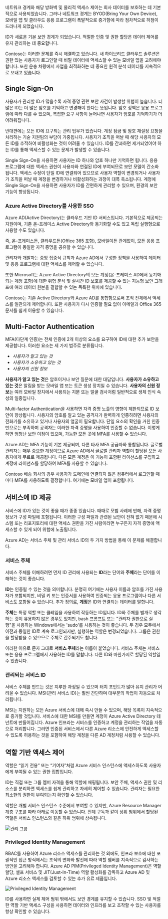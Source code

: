 네트워크 경계와 해당 방화벽 및 물리적 액세스 제어는 회사 데이터를 보호하는 데 기본적으로 사용되었습니다. 그러나 네트워크 경계는 BYOD(Bring Your Own Device), 모바일 앱 및 클라우드 응용 프로그램이 폭발적으로 증가함에 따라 점차적으로 허점이 드러나게 되었습니다. 

ID가 새로운 기본 보안 경계가 되었습니다. 적절한 인증 및 권한 할당은 데이터 제어를 유지 관리하는 데 중요합니다.

Contoso는 이러한 문제를 즉시 해결하고 있습니다. 새 하이브리드 클라우드 솔루션은 권한 있는 사용자가 로그인할 때 비밀 데이터에 액세스할 수 있는 모바일 앱을 고려해야 합니다. 또한 운송 차량에서 사업을 최적화하는 데 중요한 원격 분석 데이터를 지속적으로 보내고 있습니다.

## <a name="single-sign-on"></a>Single Sign-On

사용자가 관리할 ID가 많을수록 자격 증명 관련 보안 사건이 발생할 위험이 높습니다. 더 많은 ID는 더 많은 암호를 기억하고 변경해야 한다는 뜻입니다. 암호 정책은 응용 프로그램에 따라 다를 수 있으며, 복잡한 요구 사항이 늘어나면 사용자가 암호를 기억하기가 더 어려워집니다.

반대편에는 모든 ID에 요구되는 관리 업무가 있습니다. 계정 잠금 및 암호 재설정 요청을 처리하는 기술 지원팀의 부담이 가중됩니다. 사용자가 조직을 떠날 때 해당 사용자의 모든 ID를 추적하여 비활성화는 것이 어려울 수 있습니다. ID를 간과하면 제거되었어야 하는 ID를 통해 액세스할 수 있는 문제가 발생할 수 있습니다.

Single Sign-On을 사용하면 사용자는 ID 하나와 암호 하나만 기억하면 됩니다. 응용 프로그램에 대한 액세스 권한이 사용자와 연결된 ID에 부여되므로 보안 모델이 간소화됩니다. 액세스 수정이 단일 ID에 연결되어 있으므로 사용자 역할이 변경되거나 사용자가 조직을 떠날 때 계정을 변경하거나 비활성화하는 과정이 대폭 축소됩니다. 계정에 Single Sign-On을 사용하면 사용자가 ID를 간편하게 관리할 수 있으며, 환경의 보안 기능이 향상됩니다.

### <a name="sso-with-azure-active-directory"></a>Azure Active Directory를 사용한 SSO

Azure AD(Active Directory)는 클라우드 기반 ID 서비스입니다. 기본적으로 제공되는 지원이며, 기존 온-프레미스 Active Directory와 동기화할 수도 있고 독립 실행형으로 사용할 수도 있습니다.

즉, 온-프레미스든, 클라우드든(Office 365 포함), 모바일이든 관계없이, 모든 응용 프로그램이 동일한 자격 증명을 공유할 수 있습니다. 

관리자와 개발자는 중앙 집중식 규칙과 Azure AD에서 구성한 정책을 사용하여 데이터 및 응용 프로그램에 대한 액세스를 제어할 수 있습니다.

또한 Microsoft는 Azure Active Directory의 모든 계정(온-프레미스 AD에서 동기화되는 계정 포함)에 대한 위협 분석 및 실시간 ID 보호를 제공할 수 있는 지능형 보안 그래프에 여러 데이터 원본을 결합할 수 있는 독특한 위치에 있습니다.

Contoso는 기존 Active Directory와 Azure AD를 통합함으로써 조직 전체에서 액세스를 일관되게 제어합니다. 또한 사용자가 다시 인증할 필요 없이 이메일과 Office 365 문서를 쉽게 이용할 수 있습니다.

## <a name="multi-factor-authentication"></a>Multi-Factor Authentication

MFA(다단계 인증)는 전체 인증에 2개 이상의 요소를 요구하여 ID에 대한 추가 보안을 제공합니다. 이러한 요소는 세 가지 범주로 분류됩니다.

- *사용자가 알고 있는 것*
- *사용자가 소유하고 있는 것*
- *사용자의 신원 정보*

**사용자가 알고 있는 것**은 암호이거나 보안 질문에 대한 대답입니다. **사용자가 소유하고 있는 것**은 알림을 받는 모바일 앱 또는 토큰 생성 장치일 수 있습니다. **사용자의 신원 정보**는 여러 모바일 장치에서 사용되는 지문 또는 얼굴 검사처럼 일반적으로 생체 인식 속성의 일종입니다.

Multi-factor Authentication을 사용하면 자격 증명 노출의 영향이 제한되므로 ID 보안이 향상됩니다. 사용자의 암호를 알고 있는 공격자가 완벽하게 인증하려면 사용자의 전화기를 소유하고 있거나 사용자의 얼굴이 필요합니다. 단일 요소의 확인을 거친 인증만으로는 부족하며 공격자는 이러한 자격 증명을 사용하여 인증할 수 없습니다. 이렇게 하면 엄청난 보안 이점이 있으며, 가능한 모든 곳에 MFA를 사용할 수 있습니다.

Azure AD는 MFA 기능이 기본 제공되며, 다른 타사 MFA 공급자와 통합됩니다. 글로벌 관리자는 매우 중요한 계정이므로 Azure AD에서 글로벌 관리자 역할이 할당된 모든 사용자에게 무료로 제공됩니다. 다른 모든 계정은 이 기능이 포함된 라이선스를 구입하고 계정에 라이선스를 할당하여 MFA를 사용할 수 있습니다.

Contoso 배송 회사의 경우 사용자가 도메인에 연결되지 않은 컴퓨터에서 로그인할 때마다 MFA를 사용하도록 결정합니다. 여기에는 모바일 앱이 포함됩니다.

## <a name="providing-identities-to-services"></a>서비스에 ID 제공

서비스에 ID가 있는 것이 좋을 때가 종종 있습니다. 때때로 모범 사례에 반해, 자격 증명 정보가 구성 파일에 포함됩니다. 이러한 구성 파일과 관련된 보안이 전혀 없기 때문에 시스템 또는 리포지토리에 대한 액세스 권한을 가진 사람이라면 누구든지 자격 증명에 액세스할 수 있게 되어 위험에 노출됩니다.

Azure AD는 서비스 주체 및 관리 서비스 ID의 두 가지 방법을 통해 이 문제를 해결합니다.

### <a name="service-principals"></a>서비스 주체

서비스 주체를 이해하려면 먼저 ID 관리에 사용되는 **ID**라는 단어와 **주체**라는 단어를 이해하는 것이 좋습니다.

**ID**는 인증될 수 있는 것을 의미합니다. 분명히 여기에는 사용자 이름과 암호를 가진 사용자가 포함되지만, 비밀 키 또는 인증서를 사용하여 인증되는 응용 프로그램이나 다른 서비스도 포함될 수 있습니다. 추가 정의로, **계정**은 ID와 연결되는 데이터를 말합니다.

**주체**는 특정 역할 또는 클레임을 사용하여 작동하는 ID입니다. ID와 주체를 별개로 생각하는 것이 유용하지 않은 경우도 있지만, bash 프롬프트 또는 "관리자 권한으로 실행"을 사용하는 Windows에서는 'sudo'를 사용하는 것이 좋습니다. 두 경우 모두에서 이전과 동일한 ID로 계속 로그인되지만, 실행하는 역할은 변경되었습니다. 그룹은 권한을 할당받을 수 있으므로 주체로 간주되기도 합니다.

이러한 이유로 문자 그대로 **서비스 주체**라는 이름이 붙었습니다. 서비스 주체는 서비스 또는 응용 프로그램에서 사용하는 ID를 말합니다. 다른 ID와 마찬가지로 할당된 역할일 수 있습니다. 

### <a name="managed-service-identities"></a>관리되는 서비스 ID

서비스 주체를 만드는 것은 지루한 과정일 수 있으며 터치 포인트가 많아 유지 관리가 어려울 수 있습니다. MSI(관리 서비스 ID)는 훨씬 간단하며 대부분의 작업이 자동으로 처리됩니다. 

MSI는 지원하는 모든 Azure 서비스에 대해 즉시 만들 수 있으며, 해당 목록이 지속적으로 증가할 것입니다. 서비스에 대한 MSI를 만들면 계정이 Azure Active Directory 테넌트에 만들어집니다. Azure 인프라는 서비스를 인증하고 계정을 관리하는 작업을 자동으로 처리합니다. 그러면 인증된 서비스에서 다른 Azure 리소스에 안전하게 액세스할 수 있도록 허용하는 것을 포함하여 해당 계정을 다른 AD 계정처럼 사용할 수 있습니다.

## <a name="role-based-access-control"></a>역할 기반 액세스 제어

역할은 “읽기 전용” 또는 “기여자”처럼 Azure 서비스 인스턴스에 액세스하도록 사용자에게 부여될 수 있는 권한 집합입니다. 

ID는 직접 또는 그룹 멤버 자격을 통해 역할에 매핑됩니다. 보안 주체, 액세스 권한 및 리소스를 분리하면 액세스를 쉽게 관리하고 자세히 제어할 수 있습니다. 관리자는 필요한 최소한의 권한이 부여되는지 확인할 수 있습니다.

역할은 개별 서비스 인스턴스 수준에서 부여할 수 있지만, Azure Resource Manager 계층 구조를 따라 아래로 이동할 수 있습니다. 전체 구독과 같이 상위 범위에서 할당된 역할은 서비스 인스턴스와 같은 하위 범위에 상속됩니다. 

<!--TODO: replace with final media which was submitted for Design-for-security-in-azure -->
![관리 그룹](../media-draft/3-role-assignment-scope.png)

### <a name="privileged-identity-management"></a>Privileged Identity Management

RBAC를 사용하여 Azure 리소스 액세스를 관리하는 것 외에도, 인프라 보호에 대한 포괄적인 접근 방식에서는 조직의 변화와 발전에 따라 역할 멤버를 지속적으로 감사하는 방안을 고려해야 합니다. Azure AD PIM(Privileged Identity Management)은 역할 할당, 셀프 서비스 및 JIT(Just-In-Time) 역할 활성화를 감독하고 Azure AD 및 Azure 리소스 액세스를 검토할 수 있는 추가 유료 제품입니다.

<!--TODO: replace with final media which was submitted for Design-for-security-in-azure -->
![Privileged Identity Management](../media-COPIED-FROM-DESIGNFORSECURITY/PIM_Dashboard.PNG)

ID를 사용하면 실제 제어 범위 밖에서도 보안 경계를 유지할 수 있습니다. SSO 및 적절한 역할 기반 액세스 구성을 사용하면 데이터와 인프라를 보고 조작할 수 있는 사용자를 항상 확인할 수 있습니다.
